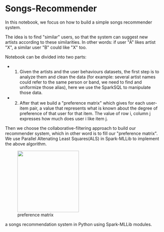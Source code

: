 # Songs-Recommender

In this notebook, we focus on how to build a simple songs recommender system.

The idea is to find "similar" users, so that the system can suggest new artists according to these similarities. In other words: if user "A" likes artist "X", a similar user "B" could like "X" too.

Notebook can be divided into two parts:

 * 1. Given the artists and the user behaviours datasets, the first step is to analyze them and clean the data (for example: several artist names could refer to the same person or band, we need to find and uniformize those alias), here we use the SparkSQL to manipulate those data.

 * 2. After that we build a "preference matrix" which gives for each user-item pair, a value that represents what is known about the degree of preference of that user for that item. The value of row i, column j expresses how much does user i like item j. 

 Then we choose the collaborative-filtering approach to build our recommender system, which in other word is to fill our "preference matrix". We use Parallel Altenating Least Squares(ALS) in Spark-MLLib to implement the above algorithm.

<p align="center">
<figure>
    <img src="images%20/matrix_img.png" width="200">
    <figcaption>preference matrix</figcaption>
</figure>
</p>


a songs recommendation system in Python using Spark-MLLib modules.